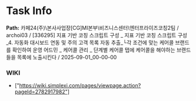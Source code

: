 # Task Info

**Path:** 카페24(주)\본사사업장\[CG]MI본부\비즈니스센터\엔터프라이즈코칭2팀 / archoi03 / [336295] 지표 기반 코칭 스크립트 구성 _ 지표 기반 코칭 스크립트 구성_4. 자동화 대시보드 연동 및 주의 고객 목록 자동 추출_└각 조건에 맞는 케어콜 브랜드를 확인하여 운영 어드민 _ 케어콜 관리 _ 단계별 케어콜 탭에 케어콜을 해야하는 브랜드들을 목록에 노출시킨다 / 2025-09-01_00-00-00

### WIKI
- ["https://wiki.simplexi.com/pages/viewpage.action?pageId=2782917982"]

